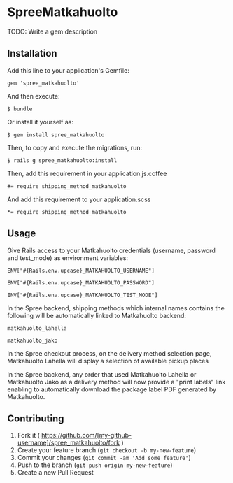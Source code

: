 # SpreeMatkahuolto

TODO: Write a gem description

## Installation

Add this line to your application's Gemfile:

    gem 'spree_matkahuolto'

And then execute:

    $ bundle

Or install it yourself as:

    $ gem install spree_matkahuolto

Then, to copy and execute the migrations, run:
 
    $ rails g spree_matkahuolto:install

Then, add this requirement in your application.js.coffee 

    #= require shipping_method_matkahuolto

And add this requirement to your application.scss
  
    *= require shipping_method_matkahuolto

## Usage

Give Rails access to your Matkahuolto credentials (username, password and test_mode) as environment variables:
    
    ENV["#{Rails.env.upcase}_MATKAHUOLTO_USERNAME"]
    
    ENV["#{Rails.env.upcase}_MATKAHUOLTO_PASSWORD"]
    
    ENV["#{Rails.env.upcase}_MATKAHUOLTO_TEST_MODE"]

In the Spree backend, shipping methods which internal names contains the following will be automatically linked to Matkahuolto backend:

    matkahuolto_lahella

    matkahuolto_jako

In the Spree checkout process, on the delivery method selection page, Matkahuolto Lahella will display a selection of available pickup places

In the Spree backend, any order that used Matkahuolto Lahella or Matkahuolto Jako as a delivery method will now provide a "print labels" link enabling to automatically download the package label PDF generated by Matkahuolto.

## Contributing

1. Fork it ( https://github.com/[my-github-username]/spree_matkahuolto/fork )
2. Create your feature branch (`git checkout -b my-new-feature`)
3. Commit your changes (`git commit -am 'Add some feature'`)
4. Push to the branch (`git push origin my-new-feature`)
5. Create a new Pull Request
